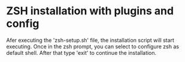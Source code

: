 # ZSH installation with plugins and config
Afer executing the 'zsh-setup.sh' file, the installation script will start executing.
Once in the zsh prompt, you can select to configure zsh as default shell.
After that type 'exit' to continue the installation. 
